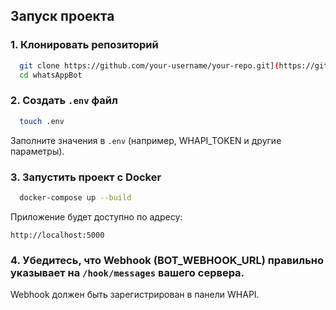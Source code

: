 ## Запуск проекта

### 1. Клонировать репозиторий

```bash
  git clone https://github.com/your-username/your-repo.git](https://github.com/dastankg/whatsAppBot.git
  cd whatsAppBot
```

### 2. Создать `.env` файл

```bash
  touch .env
```

Заполните значения в `.env` (например, WHAPI_TOKEN и другие параметры).

### 3. Запустить проект с Docker

```bash
  docker-compose up --build
```

Приложение будет доступно по адресу:

```
http://localhost:5000
```

### 4. Убедитесь, что Webhook (BOT_WEBHOOK_URL) правильно указывает на `/hook/messages` вашего сервера.

Webhook должен быть зарегистрирован в панели WHAPI.

